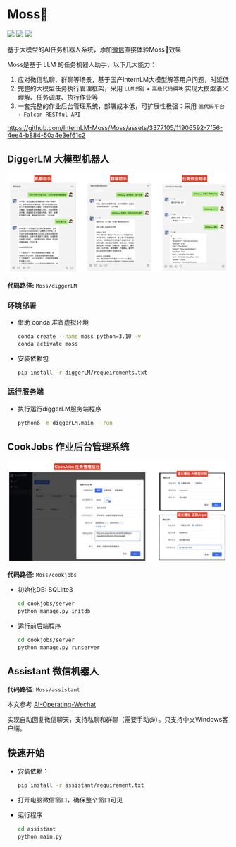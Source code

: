 # Moss🤖
<p align="left">
    <a href="./LICENSE"><img src="https://img.shields.io/badge/license-GNU-dfd.svg"></a>
    <a href=""><img src="https://img.shields.io/badge/series-AI_Operating-yellow.svg"></a>
    <a href=""><img src="https://img.shields.io/badge/python-3.9+-aff.svg"></a>
</p>

基于大模型的AI任务机器人系统，添加[微信](assets/moss_bot_wechat.png)直接体验Moss🤖效果

Moss是基于 LLM 的任务机器人助手，以下几大能力：

1. 应对微信私聊、群聊等场景，基于国产InternLM大模型解答用户问题，时延低
2. 完整的大模型任务执行管理框架，采用 ```LLM识别``` + ```高级代码模块``` 实现大模型语义理解、任务调度、执行作业等
3. 一套完整的作业后台管理系统，部署成本低，可扩展性极强：采用 ```低代码平台``` + ```Falcon RESTful API```



https://github.com/InternLM-Moss/Moss/assets/3377105/11906592-7f56-4ee4-b884-50a4e3ef61c2


## DiggerLM 大模型机器人 

![DiggerLM 大模型机器人](assets/moss_bot_wechat_shot1.png)

**代码路径:** `Moss/diggerLM`

### 环境部署

- 借助 conda 准备虚拟环境

  ```bash
  conda create --name moss python=3.10 -y
  conda activate moss
  ```
- 安装依赖包

  ```bash
  pip install -r diggerLM/requeirements.txt
  ```
  
### 运行服务端

- 执行运行diggerLM服务端程序
  ```bash
  pythonß -m diggerLM.main --run
  ```

## CookJobs 作业后台管理系统 

![CookJobs 作业后台管理系统 ](assets/moss_cookjobs_shot1.png)

**代码路径:** `Moss/cookjobs`

- 初始化DB: SQLlite3

  ```bash
  cd cookjobs/server
  python manage.py initdb
  ```
- 运行前后端程序

  ```bash
  cd cookjobs/server
  python manage.py runserver
  ```

## Assistant 微信机器人

**代码路径:** `Moss/assistant`

本文参考 [AI-Operating-Wechat ](https://github.com/ethanhwang1024/AI-Operating-Wechat)

实现自动回复微信聊天，支持私聊和群聊（需要手动@）。只支持中文Windows客户端。

## 快速开始

- 安装依赖：
  ```bash
  pip install -r assistant/requirement.txt
  ```

- 打开电脑微信窗口，确保整个窗口可见

- 运行程序
  ```bash 
  cd assistant
  python main.py
  ```
